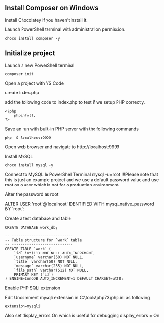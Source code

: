 ## Install Composer on Windows
Install Chocolatey if you haven't install it.

Launch PowerShell terminal with administration permission.
```
choco install composer -y
```

## Initialize project
Launch a new PowerShell terminal
```
composer init
```

Open a project with VS Code

create index.php

add the following code to index.php to test if we setup PHP correctly.

```
<?php
    phpinfo();
?>

```
Save an run with built-in PHP server with the following commands

```
php -S localhost:9999
```

Open web browser and navigate to http://localhost:9999


Install MySQL

```
choco install mysql -y
```

Connect to MySQL
In PowerShell Terminal
mysql -u=root
!!!Please note that this is just an example project and we use a default password value and use root as a user which is not for a production environment.

Alter the password as root

ALTER USER 'root'@'localhost' IDENTIFIED WITH mysql_native_password BY 'root';

Create a test database and table

```
CREATE DATABASE work_db;

-- ----------------------------
-- Table structure for `work` table
-- ----------------------------
CREATE TABLE `work` (
    `id` int(11) NOT NULL AUTO_INCREMENT,
    `username` varchar(50) NOT NULL,
    `title` varchar(50) NOT NULL,
    `message` varchar(255) NOT NULL,
    `file_path` varchar(512) NOT NULL,
    PRIMARY KEY (`id`)
) ENGINE=InnoDB AUTO_INCREMENT=1 DEFAULT CHARSET=utf8;

```
Enable PHP SQLi extension

Edit 
Uncomment mysqli extension in C:\tools\php73\php.ini as following
```
extension=mysqli
```

Also set display_errors On which is useful for debugging
display_errors = On




